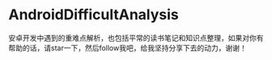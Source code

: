 # AndroidDifficultAnalysis
安卓开发中遇到的重难点解析，也包括平常的读书笔记和知识点整理，如果对你有帮助的话，请star一下，然后follow我吧，给我坚持分享下去的动力，谢谢！
